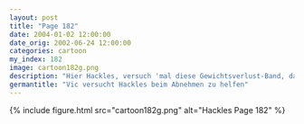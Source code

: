 ```yaml
---
layout: post
title: "Page 182"
date: 2004-01-02 12:00:00
date_orig: 2002-06-24 12:00:00
categories: cartoon
my_index: 182
image: cartoon182g.png
description: "Hier Hackles, versuch 'mal diese Gewichtsverlust-Band, das ich für dich gemacht habe Jedes mal, wenn du etwas essen willst, gibt dir das Band einen leichten Schock Warte eine Minute - ich kann nichts essen Hm... du solltest vermutlich nicht einmal daran denken Hackles"
germantitle: "Vic versucht Hackles beim Abnehmen zu helfen"
---
```


{% include figure.html src="cartoon182g.png" alt="Hackles Page 182"  %}
